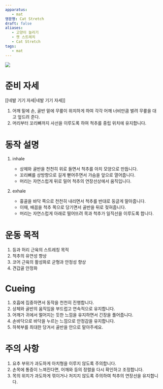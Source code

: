 ```yaml
---
apparatus:
   - mat
영문명: Cat Stretch
draft: false
aliases:
   - 고양이 늘리기
   - 캣 스트레치
   - Cat Stretch
tags:
   - mat
---
```



![](https://youtu.be/GFBuCooCD6Y?si=S1VxN911Y55LV2-A)

# 준비 자세

[[네발 기기 자세|네발 기기 자세]]

1. 어깨 밑에 손, 골반 밑에 무릎이 위치하게 하여 각각 어깨 너비만큼 벌려 무릎을 대고 엎드려 준다.
2. 머리부터 꼬리뼈까지 사선을 이루도록 하여 척추를 중립 위치에 유지합니다.

# 동작 설명

1. inhale
    - 상체와 골반을 천천히 위로 들면서 척추를 아치 모양으로 만듭니다.
    - 꼬리뼈를 상방향으로 길게 뻗어주면서 가슴을 앞으로 열어줍니다.
    - 머리는 자연스럽게 뒤로 밀어 척추의 연장선상에서 움직입니다.

2. exhale
    - 흉골을 바닥 쪽으로 천천히 내리면서 척추를 반대로 둥글게 말아줍니다.
    - 이때, 배꼽을 척추 쪽으로 당기면서 골반을 뒤로 젖혀줍니다.
    - 머리는 자연스럽게 아래로 떨어뜨려 목과 척추가 일직선을 이루도록 합니다.

# 운동 목적

1. 등과 허리 근육의 스트레칭 목적
2. 척추의 유연성 향상
3. 코어 근육의 활성화로 균형과 안정성 향상
4. 견갑골 안정화

# Cueing

1. 호흡에 집중하면서 동작을 천천히 진행합니다.
2. 상체와 골반의 움직임을 부드럽고 연속적으로 유지합니다.
3. 어깨가 귀에서 멀어지는 듯한 느낌을 유지하면서 긴장을 풀어줍니다.
4. 손바닥으로 바닥을 누르는 느낌으로 안정감을 유지합니다.
5. 하복부를 최대한 당겨서 골반을 안으로 말아주세요.

# 주의 사항

1. 요추 부위가 과도하게 아치형을 이루지 않도록 주의합니다.
2. 손목에 통증이 느껴진다면, 어깨와 등의 정렬을 다시 확인하고 조정합니다.
3. 목의 위치가 과도하게 꺾이거나 처지지 않도록 주의하여 척추의 연장선을 유지합니다.


<!---
- 하복부를 많이 넣을 수 있게해야함
- 땅을 계속 밀어내는 느낌을 주어야 배를 넣을 때 어깨에 힘이 안 들어감
- 등 굽힘이 있어서 요추가 아니라 등부터 구부러짐
- 마지막에 가서야 고개를 넣을 수 있다고 허락함
- 몸이 계속 위로 올리는 느낌 주세요.
- 험프가 있는 분들은 요 동작을 하면서 확인 할 수 있음. 이에 따라 방향을 설정해주면
- 하복부 쓰는 것 유의해야함
-->
